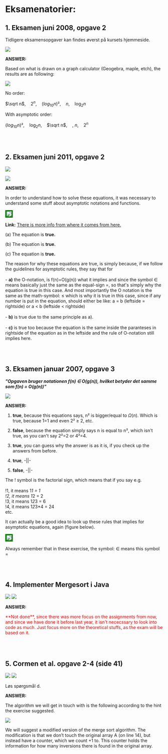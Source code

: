 <h1>Eksamenatorier:</h1>


## 1. Eksamen juni 2008, opgave 2 
Tidligere eksamensopgaver kan findes øverst på kursets hjemmeside.

<img src="images/eksamensspørgsmål/dm507jun08_opg2.png" border="0"></img>

<b>ANSWER:</b>

Based on what is drawn on a graph calculator (Geogebra, maple, etch), the results are as following:

<img src="images/task1_graph.jpg" border="0"></img>


No order:

$\sqrt n$, &nbsp;&nbsp; $2^n$, &nbsp;&nbsp; $(log_{10} n)²$, &nbsp;&nbsp; $n$, &nbsp;&nbsp; $\log_2 n$

With asymptotic order:

$(log_{10} n)²$, &nbsp;&nbsp; $\log_2 n$, &nbsp;&nbsp; $\sqrt n$, &nbsp;&nbsp; , $n$, &nbsp;&nbsp; $2^n$

<br><br>
    
## 2. Eksamen juni 2011, opgave 2
<img src="images/task2.png" border="0"></img>

<img src="images/eksamensspørgsmål/dm507jun11_opg2.png" border="0"></img>

<b>ANSWER:</b>

In order to understand how to solve these equations, it was necessary to understand some stuff about asymptotic notations and functions.

<img src="images/asymptoticproperties.png" border="4" style="color:green"></img>

**Link:**
[There is more info from where it comes from here.](uge8_personalnotes.md)

(a) The equation is **true.**

(b) The equation is **true.**

(c) The equation is **true.**

The reason for why these equations are true, is simply because, if we follow the guidelines for asymptotic rules, they say that for 
<br>
<br>- **a)** the O-notation, is f(n)=O(g(n)) what it implies and since the symbol $\in$ means basically just the same as the equal-sign =, so that's simply why the equation is true in this case. And most importantly the O notation is the same as the math-symbol: $\leq$ which is why it is true in this case, since if any number is put in the equation, should either be like: a = b (leftside = rightside) or a < b (leftside < rightside) 
<br>
<br>- **b)** is true due to the same principle as a).
<br>
<br>- **c)** is true too because the equation is the same inside the paranteses in rightside of the equation as in the leftside and the rule of O-notation still implies here.



<br><br>

## 3. Eksamen januar 2007, opgave 3
***"Opgaven bruger notationen f(n) ∈ O(g(n)), hvilket betyder det samme som f(n) = O(g(n))"***

<img src="images/eksamensspørgsmål/dm507jan07_opg3.png" border="0"></img>

<b>ANSWER:</b>

1. **true**, because this equations says, n² is bigger/equal to $\Omega(n)$. Which is true, because 1=1 and even 2² $\geq$ 2, etc.

2. **false**, because the equation simply says n is equal to n², which isn't true, as you can't say 2²=2 or 4²=4.

3. **true**, you can guess why the answer is as it is, if you check up the answers from before.

4. **true**, -||-

5. **false**, -||-

The ! symbol is the factorial sign, which means that if you say e.g.
<br><br>$!1$, it means 1*1 = 1
<br>$!2$, it means 1*2 = 2
<br>$!3$, it means 1*2*3 = 6
<br>$!4$, it means 1*2*3*4 = 24
<br>etc.

It can actually be a good idea to look up these rules that implies for asymptotic equations, again (figure below).

<img src="images/asymptoticproperties.png" border="4" style="color:green"></img>

Always remember that in these exercise, the symbol: $\in$ means this symbol =

<br><br>

## 4. Implementer Mergesort i Java

<img src="images/impl_part1.png" border="0"></img>
<img src="images/impl_part2.png" border="0"></img>

<b>ANSWER:</b>

<p style="color: red">**Not done**, since there was more focus on the assignments from now, and since we have done it before last year, it isn't nececssary to look into code as much. Just focus more on the theoretical stuffs, as the exam will be based on it.</p>

<br><br>

## 5. Cormen et al. opgave 2-4 (side 41)

<img src="images/Cormen_opg2-4_part1.png" border="0"></img>
<img src="images/Cormen_opg2-4_part2.png" border="0"></img>

Løs spørgsmål d.

<b>ANSWER:</b>

The algorithm we will get in touch with is the following according to the hint the exercise suggested.

<img src="images/MergeAlgorithm(for task5).png" border="0"></img>

We will suggest a modified version of the merge sort algorithm. The modification is that we don’t touch the original array A (on line 14), but instead have a counter, which we count +1 to. This counter holds the information for how many inversions there is found in the original array.

<br><br>
